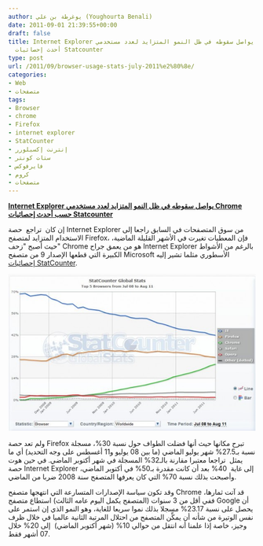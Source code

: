 ```yaml
---
author: يوغرطة بن علي (Youghourta Benali)
date: 2011-09-01 21:39:55+00:00
draft: false
title: Internet Explorer يواصل سقوطه في ظل النمو المتزايد لعدد مستخدمي Chrome حسب
  أحدث إحصائيات Statcounter
type: post
url: /2011/09/browser-usage-stats-july-2011%e2%80%8e/
categories:
- Web
- متصفحات
tags:
- Browser
- chrome
- Firefox
- internet explorer
- StatCounter
- إنترنت إكسبلورر
- ستات كونتر
- فايرفوكس
- كروم
- متصفحات
---
```


[**Internet Explorer يواصل سقوطه في ظل النمو المتزايد لعدد مستخدمي Chrome حسب أحدث إحصائيات Statcounter**](https://www.it-scoop.com/2011/09/browser-usage-stats-july-2011‎/)




إن كان  تراجع  حصة Internet Explorer من سوق المتصفحات في السابق راجعا إلى الاستخدام المتزايد لمتصفح Firefox، فإن المعطيات تغيرت في الأشهر القليلة الماضية، حيث أصبح "زحف" Chrome هو من يعمق جراح Internet Explorer بالرغم من الأشواط الكبيرة التي قطعها الإصدار 9 من متصفح Microsoft الأسطوري مثلما تشير إليه [إحصائيات StatCounter](http://gs.statcounter.com/#browser-ww-monthly-200807-201108).




[![](Statcounter-jul08-Aug11.jpg)
](https://www.it-scoop.com/2011/09/browser-usage-stats-july-2011‎/)




ولم تعد حصة Firefox تبرح مكانها حيث أنها فضلت الطواف حول نسبة 30%، مسجلة نسبة بـ27.5% شهر يوليو الماضي (ما بين 08 يوليو و11 أغسطس على وجه التحديد) أي ما يمثل  تراجعا معتبرا مقارنة بالـ32% المسجلة في شهر أكتوبر الماضي. في حين هوت حصة Internet Explorer إلى غاية  40% بعد أن كانت مقدرة بـ50% في أكتوبر الماضي، وأصبحت بذلك نسبة 70% التي كان يعرفها المتصفح سنة 2008 ضربا من الماضي.




وقد تكون سياسة الإصدارات المتسارعة التي انتهجها متصفح Chrome قد آتت ثمارها، ففي أقل من 3 سنوات (المتصفح يكمل اليوم عامه الثالث) استطاع متصفح Google أن يحصل على نسبة 23.17% مسجلا بذلك نموا سريعا للغاية، وهو النمو الذي إن استمر على نفس الوتيرة من شأنه أن يمكِّن المتصفح من احتلال المرتبة الثانية عالميا في خلال ظرف وجيز، خاصة إذا علمنا أنه انتقل من حوالي 10% (شهر أكتوبر الماضي)  إلى 20% خلال 07 أشهر فقط.
